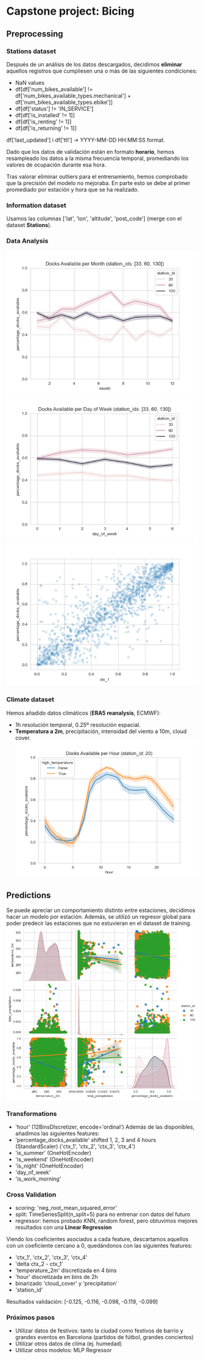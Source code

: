 # Capstone project: Bicing
## Preprocessing
### Stations dataset
Después de un análisis de los datos descargados, decidimos **eliminar** aquellos registros que cumpliesen una o más de las siguientes condiciones:
- NaN values
- df[df['num_bikes_available'] != df['num_bikes_available_types.mechanical'] + df['num_bikes_available_types.ebike']]
- df[df['status'] != 'IN_SERVICE']
- df[df['is_installed' != 1]]
- df[df['is_renting' != 1]]
- df[df['is_returning' != 1]]

df['last_updated'] i df['ttl'] -> YYYY-MM-DD HH:MM:SS format.

Dado que los datos de validación están en formato **horario**, hemos resampleado los datos a la misma frecuencia temporal, promediando los valores de ocupación durante esa hora.

Tras valorar eliminar outliers para el entrenamiento, hemos comprobado que la precisión del modelo no mejoraba. En parte esto se debe al primer promediado por estación y hora que se ha realizado. 

### Information dataset
Usamos las columnas ['lat', 'lon', 'altitude', 'post_code'] (merge con el dataset **Stations**).
### Data Analysis
![stations_per_months](images/per_station/plot.png)
![stations_per_day_of_week](images/per_day_of_week/plot.png)
![correlation_with_shifted_timestamps](images/correlation_with_previous_hour.png)

### Climate dataset
Hemos añadido datos climáticos (**ERA5 reanalysis**, ECMWF):
- 1h resolución temporal, 0.25º resolución espacial.
- **Temperatura a 2m**, precipitación, intensidad del viento a 10m, cloud cover.
![temperature](images/per_station_by_hour/20.png)

## Predictions
Se puede apreciar un comportamiento distinto entre estaciones, decidimos hacer un modelo por estación. Además, se utilizó un regresor global para poder predecir las estaciones que no estuvieran en el dataset de training.
![distinto_comportamiento](images/regression_per_station_id.png)
### Transformations
- 'hour' (12BinsDIscretizer, encode='ordinal')
Además de las disponibles, añadimos las siguientes features:
- 'percentage_docks_available' shifted 1, 2, 3 and 4 hours (StandardScaler) ('ctx_1', 'ctx_2', 'ctx_3', 'ctx_4')
- 'is_summer' (OneHotEncoder)
- 'is_weekend' (OneHotEncoder)
- 'is_night' (OneHotEncoder)
- 'day_of_week'
- 'is_work_morning'

### Cross Validation
- scoring: 'neg_root_mean_squared_error'
- split: TimeSeriesSplit(n_split=5) para no entrenar con datos del futuro
- regressor: hemos probado KNN, random forest, pero obtuvimos mejores resultados con una **Linear Regression**

Viendo los coeficientes asociados a cada feature, descartamos aquellos con un coeficiente cercano a 0, quedándonos con las siguientes features:
- 'ctx_1', 'ctx_2', 'ctx_3', 'ctx_4'
- 'delta ctx_2 - ctx_1'
- 'temperature_2m' discretizada en 4 bins
- 'hour' discretizada en bins de 2h
- binarizado 'cloud_cover' y 'precipitation'
- 'station_id'


Resultados validación: [-0.125, -0.116, -0.098, -0.119, -0.099]


### Próximos pasos 
- Utilizar datos de festivos: tanto la ciudad como festivos de barrio y grandes eventos en Barcelona (partidos de fútbol, grandes conciertos) 
- Utilizar otros datos de clima (ej. humedad)
- Utilizar otros modelos: MLP Regressor






